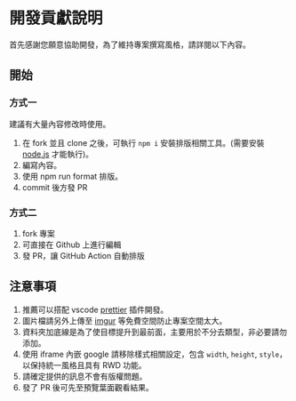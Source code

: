 # 開發貢獻說明

首先感謝您願意協助開發，為了維持專案撰寫風格，請詳閱以下內容。

## 開始

### 方式一

建議有大量內容修改時使用。

1. 在 fork 並且 clone 之後，可執行 `npm i` 安裝排版相關工具。(需要安裝 [node.js](https://nodejs.org/) 才能執行)。
2. 編寫內容。
3. 使用 npm run format 排版。
4. commit 後方發 PR

### 方式二

1. fork 專案
2. 可直接在 Github 上進行編輯
3. 發 PR，讓 GitHub Action 自動排版


## 注意事項

1. 推薦可以搭配 vscode [prettier](https://marketplace.visualstudio.com/items?itemName=esbenp.prettier-vscode) 插件開發。
2. 圖片檔請另外上傳至 [imgur](https://imgur.com/) 等免費空間防止專案空間太大。
3. 資料夾加底線是為了使目標提升到最前面，主要用於不分去類型，非必要請勿添加。
4. 使用 iframe 內嵌 google 請移除樣式相關設定，包含 `width`, `height`, `style`，以保持統一風格且具有 RWD 功能。
5. 請確定提供的訊息不會有版權問題。
6. 發了 PR 後可先至預覽葉面觀看結果。

